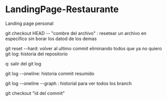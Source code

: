 # LandingPage-Restaurante
Landing page personal

git checkout HEAD -- "combre del archivo" : resetear un archivo en especifico sin borar los datod de los demas 

git reset --hard: volver al ultimo commit eliminando todos que ya no quiero 
git log: historia del repositorio 

q: salir del git log 

git log --oneline: historia commit resumido 

git log --oneline --graph : historial para ver todos los branch

git checkout "id del commit"